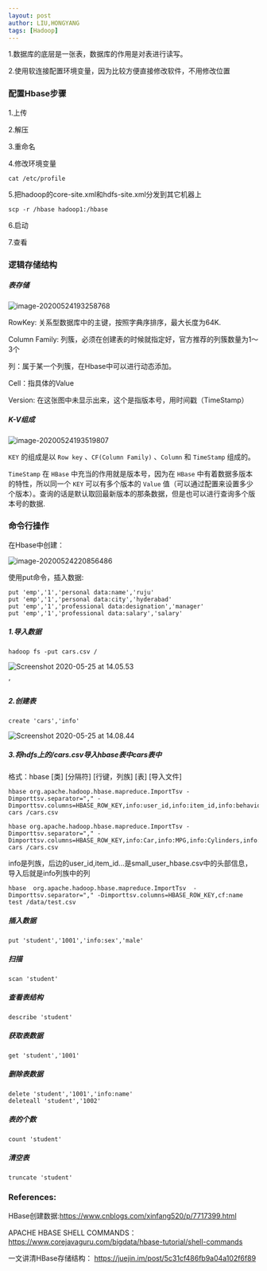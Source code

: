 ```yaml
---
layout: post
author: LIU,HONGYANG
tags: [Hadoop]
---
```




1.数据库的底层是一张表，数据库的作用是对表进行读写。



2.使用软连接配置环境变量，因为比较方便直接修改软件，不用修改位置



### 配置Hbase步骤



1.上传

2.解压

3.重命名

4.修改环境变量

```shell
cat /etc/profile
```



5.把hadoop的core-site.xml和hdfs-site.xml分发到其它机器上

```shell
scp -r /hbase hadoop1:/hbase
```

6.启动

7.查看



### 逻辑存储结构







##### 表存储

![image-20200524193258768](https://tva1.sinaimg.cn/large/007S8ZIlgy1gf3rplq53cj30zh0u0ar5.jpg)



RowKey: 关系型数据库中的主键，按照字典序排序，最大长度为64K. 

Column Family: 列簇，必须在创建表的时候就指定好，官方推荐的列簇数量为1～3个

列：属于某一个列簇，在Hbase中可以进行动态添加。

Cell：指具体的Value

Version: 在这张图中未显示出来，这个是指版本号，用时间戳（TimeStamp）





##### K-V组成

![image-20200524193519807](https://tva1.sinaimg.cn/large/007S8ZIlgy1gf3rryicn3j30vy0c0t9r.jpg)



`KEY` 的组成是以 `Row key` 、`CF(Column Family)` 、`Column` 和 `TimeStamp` 组成的。

`TimeStamp` 在 `HBase` 中充当的作用就是版本号，因为在 `HBase` 中有着数据多版本的特性，所以同一个 `KEY` 可以有多个版本的 `Value` 值（可以通过配置来设置多少个版本）。查询的话是默认取回最新版本的那条数据，但是也可以进行查询多个版本号的数据.




### 命令行操作



在Hbase中创建：



![image-20200524220856486](https://tva1.sinaimg.cn/large/007S8ZIlgy1gf3w7t7fizj315c0gktgf.jpg)



使用put命令，插入数据:



```shell
put 'emp','1','personal data:name','ruju'
put 'emp','1','personal data:city','hyderabad'
put 'emp','1','professional data:designation','manager'
put 'emp','1','professional data:salary','salary'
```





##### 1.导入数据



```
hadoop fs -put cars.csv /
```



![Screenshot 2020-05-25 at 14.05.53](https://tva1.sinaimg.cn/large/007S8ZIlgy1gf4nw618zoj30v60ewjsp.jpg)

‘

##### 2.创建表



```
create 'cars','info'
```



![Screenshot 2020-05-25 at 14.08.44](https://tva1.sinaimg.cn/large/007S8ZIlgy1gf4nym2koij30k202ajrj.jpg)





##### 3.将hdfs上的/cars.csv导入hbase表中cars表中



格式：hbase [类] [分隔符] [行键，列族] [表] [导入文件]



```shell
hbase org.apache.hadoop.hbase.mapreduce.ImportTsv -Dimporttsv.separator="," -Dimporttsv.columns=HBASE_ROW_KEY,info:user_id,info:item_id,info:behavior_type,info:behavior_type,info:time cars /cars.csv
```



```shell
hbase org.apache.hadoop.hbase.mapreduce.ImportTsv -Dimporttsv.separator="," -Dimporttsv.columns=HBASE_ROW_KEY,info:Car,info:MPG,info:Cylinders,info:Displacement,info:Horsepower,info:Weight,info:Acceleration,info:Model,info:Origin cars /cars.csv
```





info是列族，后边的user_id,item_id...是small_user_hbase.csv中的头部信息，导入后就是info列族中的列



```
hbase  org.apache.hadoop.hbase.mapreduce.ImportTsv  -Dimporttsv.separator="," -Dimporttsv.columns=HBASE_ROW_KEY,cf:name test /data/test.csv
```









#####  插入数据

```shell
put 'student','1001','info:sex','male'
```





##### 扫描

```
scan 'student'
```





##### 查看表结构

```
describe 'student'
```





##### 获取表数据

```
get 'student','1001'
```





##### 删除表数据

```
delete 'student','1001','info:name'
deleteall 'student','1002'
```





##### 表的个数

```
count 'student'
```



##### 清空表

```
truncate 'student'
```







### References:



HBase创建数据:https://www.cnblogs.com/xinfang520/p/7717399.html



APACHE HBASE SHELL COMMANDS：https://www.corejavaguru.com/bigdata/hbase-tutorial/shell-commands



一文讲清HBase存储结构： https://juejin.im/post/5c31cf486fb9a04a102f6f89

